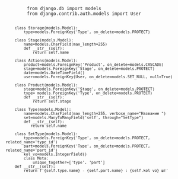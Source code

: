 
<code>
        from django.db import models
        from django.contrib.auth.models import User
        
        class Storage(models.Model):
            type=models.ForeignKey('Type', on_delete=models.PROTECT)
        
        class Stage(models.Model):
            name=models.CharField(max_length=255)
            def __str__(self):
                return self.name
        
        class Actions(models.Model):
            product=models.ForeignKey('Product', on_delete=models.CASCADE)
            stage=models.ForeignKey('Stage', on_delete=models.PROTECT)
            date=models.DateTimeField()
            user=models.ForeignKey(User, on_delete=models.SET_NULL, null=True)
        
        class Product(models.Model):
            stage=models.ForeignKey('Stage', on_delete=models.PROTECT)
            type= models.ForeignKey('Type', on_delete=models.PROTECT)
            def __str__(self):
                return self.stage
        
        class Type(models.Model):
            name=models.CharField(max_length=255, verbose_name="Название ")
            set=models.ManyToManyField('self', through="SetType")
            def __str__(self):
               return self.name
        
        class SetType(models.Model):
            type=models.ForeignKey('Type', on_delete=models.PROTECT, related_name='type_id')
            part=models.ForeignKey('Type', on_delete=models.PROTECT, related_name='part_id')
            kol_vo=models.IntegerField()
            class Meta:
                unique_together=['type', 'part']
        def __str__(self):
            return f'{self.type.name} - {self.part.name} : {self.kol_vo} шт' 
</code>
